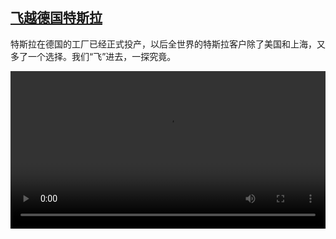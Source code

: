 <!--1650365224000-->
[飞越德国特斯拉](https://www.dw.com/zh/%E9%A3%9E%E8%B6%8A%E5%BE%B7%E5%9B%BD%E7%89%B9%E6%96%AF%E6%8B%89/a-61511409)
------

<p>特斯拉在德国的工厂已经正式投产，以后全世界的特斯拉客户除了美国和上海，又多了一个选择。我们“飞”进去，一探究竟。</small></p><video src="https://tvdownloaddw-a.akamaihd.net/dwtv_video/flv/vdt_zh/2022/bchi220419_001_tesladrohnebercnfin_01r_sd_sor.mp4" controls style="width:100%"></video>
